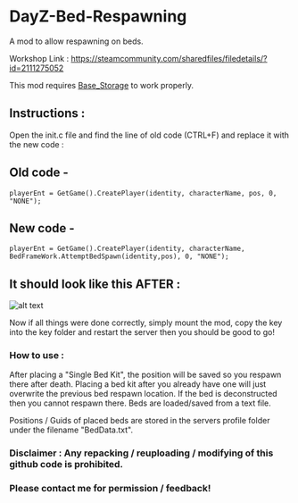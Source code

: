 # DayZ-Bed-Respawning
A mod to allow respawning on beds.

Workshop Link : https://steamcommunity.com/sharedfiles/filedetails/?id=2111275052

This mod requires [Base_Storage](https://steamcommunity.com/workshop/filedetails/?id=1870357551) to work properly.

## Instructions :
Open the init.c file and find the line of old code (CTRL+F) and replace it with the new code :

## Old code -
`playerEnt = GetGame().CreatePlayer(identity, characterName, pos, 0, "NONE");`

## New code -
`playerEnt = GetGame().CreatePlayer(identity, characterName, BedFrameWork.AttemptBedSpawn(identity,pos), 0, "NONE");`

## It should look like this AFTER :
![alt text](https://i.imgur.com/HfAkfcH.png "Example")

Now if all things were done correctly, simply mount the mod, copy the key into the key folder and restart the server then you should be good to go!

### How to use :
After placing a "Single Bed Kit", the position will be saved so you respawn there after death.
Placing a bed kit after you already have one will just overwrite the previous bed respawn location.
If the bed is deconstructed then you cannot respawn there. Beds are loaded/saved from a text file.

Positions / Guids of placed beds are stored in the servers profile folder under the filename "BedData.txt".

### Disclaimer : Any repacking / reuploading / modifying of this github code is prohibited.

### Please contact me for permission / feedback!
